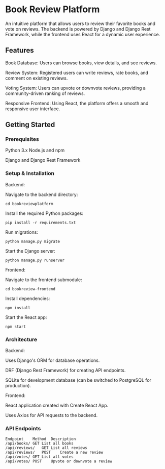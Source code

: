 # Book Review Platform

An intuitive platform that allows users to review their favorite books and vote on reviews. The backend is powered by Django and Django Rest Framework, while the frontend uses React for a dynamic user experience.

## Features

Book Database: Users can browse books, view details, and see reviews.

Review System: Registered users can write reviews, rate books, and comment on existing reviews.

Voting System: Users can upvote or downvote reviews, providing a community-driven ranking of reviews.

Responsive Frontend: Using React, the platform offers a smooth and responsive user interface.

## Getting Started

### Prerequisites

Python 3.x
Node.js and npm

Django and Django Rest Framework

### Setup & Installation

Backend:

Navigate to the backend directory:

`cd bookreviewplatform`

Install the required Python packages:

`pip install -r requirements.txt`

Run migrations:

`python manage.py migrate`

Start the Django server:

`python manage.py runserver`

Frontend:

Navigate to the frontend submodule:

`cd bookreview-frontend`

Install dependencies:

`npm install`

Start the React app:

`npm start`

### Architecture

Backend:

Uses Django's ORM for database operations.

DRF (Django Rest Framework) for creating API endpoints.

SQLite for development database (can be switched to PostgreSQL for production).

Frontend:

React application created with Create React App.

Uses Axios for API requests to the backend.

### API Endpoints
```
Endpoint	Method	Description
/api/books/	GET	List all books
/api/reviews/	GET	List all reviews
/api/reviews/	POST	Create a new review
/api/votes/	GET	List all votes
/api/votes/	POST	Upvote or downvote a review
```
